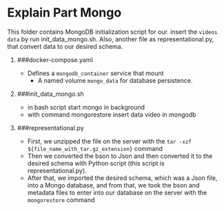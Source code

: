 # Explain Part Mongo

This folder contains MongoDB initialization script for our. insert the `videos data` by run init_data_mongo.sh.
Also, another file as representational.py, that convert data to our desired schema.

1. ###docker-compose.yaml
   - Defines a `mongodb_container` service that mount
     - A named volume `mongo_data` for database persistence.

2. ###init_data_mongo.sh
    - in bash script start mongo in background
    - with command mongorestore insert data video in mongodb

3. ###representational.py
    - First, we unzipped the file on the server with the `tar -xzf ${file_name_with_tar.gz_extension}` command
    - Then we converted the bson to Json and then converted it to the desired schema with Python script (this script is representational.py).
    - After that, we imported the desired schema, which was a Json file, into a Mongo database, and from that, we took the bson and metadata files to enter into our database on the server with the `mongorestore` command
